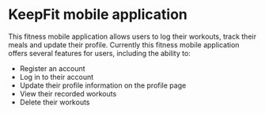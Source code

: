 # KeepFit mobile application

This fitness mobile application allows users to log their workouts, track their meals and update their profile. Currently this fitness mobile application offers several features for users, including the ability to:
- Register an account
- Log in to their account
- Update their profile information on the profile page
- View their recorded workouts
- Delete their workouts